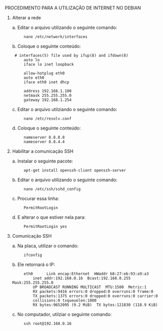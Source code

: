 PROCEDIMENTO PARA A UTILIZAÇÃO DE INTERNET NO DEBIAN

1. Alterar a rede

  	a. Editar o arquivo utilizando o seguinte comando:
    
    		nano /etc/network/interfaces
    
  	b. Coloque o seguinte conteúdo:
  
        # interfaces(5) file used by ifup(8) and ifdown(8)
    		auto lo
    		iface lo inet loopback

    		allow-hotplug eth0
    		auto eth0
    		iface eth0 inet dhcp

    		address 192.168.1.100
    		netmask 255.255.255.0
    		gateway 192.168.1.254
   
  	c. Editar o arquivo utilziando o seguinte comando:
     
     		nano /etc/resolv.conf
     
  	d. Coloque o seguinte conteúdo:
      
      		nameserver 8.8.8.8
      		nameserver 8.8.4.4
    
2. Habilitar a comunicação SSH

  	a. Instalar o seguinte pacote:
    
    		apt-get install openssh-client openssh-server
    
  	b. Editar o arquivo utilizando o seguinte comando:
    
    		nano /etc/ssh/sshd_config
    
  	c. Procurar essa linha:
    
    		PermitRootLogin
    
  	d. E alterar o que estiver nela para:
  
    		PermitRootLogin yes
    
3. Comunicação SSH

  	a. Na placa, utilizar o comando:
    
    		ifconfig
  
  	b. Ele retornará o IP:
  
    		eth0      Link encap:Ethernet  HWaddr b8:27:eb:93:a9:a3  
          		inet addr:192.168.0.16  Bcast:192.168.0.255  Mask:255.255.255.0
          		UP BROADCAST RUNNING MULTICAST  MTU:1500  Metric:1
          		RX packets:9416 errors:0 dropped:0 overruns:0 frame:0
          		TX packets:1375 errors:0 dropped:0 overruns:0 carrier:0
          		collisions:0 txqueuelen:1000 
          		RX bytes:9652095 (9.2 MiB)  TX bytes:121830 (118.9 KiB)

  	c. No computador, utilziar o seguinte comando:
  
    		ssh root@192.168.0.16
